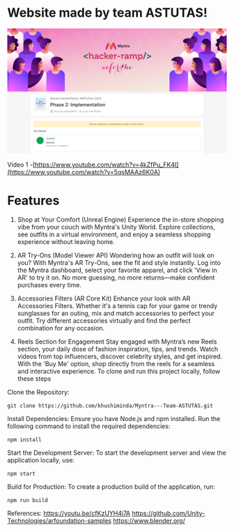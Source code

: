 # Website made by team ASTUTAS!
![screenchot](https://github.com/khushiminda/Myntra---Team-ASTUTAS/blob/main/Screenshot%202024-07-27%20223931.png)








Video 1 -[https://www.youtube.com/watch?v=4kZfPu_FK4I](https://www.youtube.com/watch?v=5qsMAAz6K0A)


# Features
1. Shop at Your Comfort (Unreal Engine)
Experience the in-store shopping vibe from your couch with Myntra's Unity World. Explore collections, see outfits in a virtual environment, and enjoy a seamless shopping experience without leaving home. 

2. AR Try-Ons (Model Viewer API)
Wondering how an outfit will look on you? With Myntra's AR Try-Ons, see the fit and style instantly. Log into the Myntra dashboard, select your favorite apparel, and click 'View in AR' to try it on. No more guessing, no more returns—make confident purchases every time.

3. Accessories Filters (AR Core Kit)
Enhance your look with AR Accessories Filters. Whether it's a tennis cap for your game or trendy sunglasses for an outing, mix and match accessories to perfect your outfit. Try different accessories virtually and find the perfect combination for any occasion.

4. Reels Section for Engagement
Stay engaged with Myntra’s new Reels section, your daily dose of fashion inspiration, tips, and trends. Watch videos from top influencers, discover celebrity styles, and get inspired. With the 'Buy Me' option, shop directly from the reels for a seamless and interactive experience.
To clone and run this project locally, follow these steps

Clone the Repository:

    git clone https://github.com/khushiminda/Myntra---Team-ASTUTAS.git

Install Dependencies: Ensure you have Node.js and npm installed. Run the following command to install the required dependencies:

    npm install

Start the Development Server: To start the development server and view the application locally, use:

    npm start

Build for Production: To create a production build of the application, run:

    npm run build

References:
https://youtu.be/cfKzUYH4i7A
https://github.com/Unity-Technologies/arfoundation-samples
https://www.blender.org/





